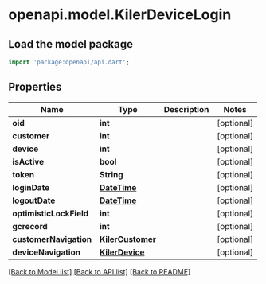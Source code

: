 # openapi.model.KilerDeviceLogin

## Load the model package
```dart
import 'package:openapi/api.dart';
```

## Properties
Name | Type | Description | Notes
------------ | ------------- | ------------- | -------------
**oid** | **int** |  | [optional] 
**customer** | **int** |  | [optional] 
**device** | **int** |  | [optional] 
**isActive** | **bool** |  | [optional] 
**token** | **String** |  | [optional] 
**loginDate** | [**DateTime**](DateTime.md) |  | [optional] 
**logoutDate** | [**DateTime**](DateTime.md) |  | [optional] 
**optimisticLockField** | **int** |  | [optional] 
**gcrecord** | **int** |  | [optional] 
**customerNavigation** | [**KilerCustomer**](KilerCustomer.md) |  | [optional] 
**deviceNavigation** | [**KilerDevice**](KilerDevice.md) |  | [optional] 

[[Back to Model list]](../README.md#documentation-for-models) [[Back to API list]](../README.md#documentation-for-api-endpoints) [[Back to README]](../README.md)


